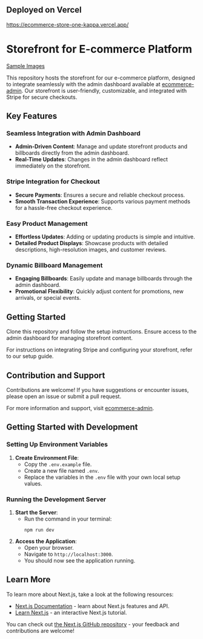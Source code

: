 ## Deployed on Vercel

https://ecommerce-store-one-kappa.vercel.app/

# Storefront for E-commerce Platform

[Sample Images](https://github.com/myj009/ecommerce-store/tree/main/sample_images)

This repository hosts the storefront for our e-commerce platform, designed to integrate seamlessly with the admin dashboard available at [ecommerce-admin](https://github.com/myj009/ecommerce-admin). Our storefront is user-friendly, customizable, and integrated with Stripe for secure checkouts.

## Key Features

### Seamless Integration with Admin Dashboard

- **Admin-Driven Content**: Manage and update storefront products and billboards directly from the admin dashboard.
- **Real-Time Updates**: Changes in the admin dashboard reflect immediately on the storefront.

### Stripe Integration for Checkout

- **Secure Payments**: Ensures a secure and reliable checkout process.
- **Smooth Transaction Experience**: Supports various payment methods for a hassle-free checkout experience.

### Easy Product Management

- **Effortless Updates**: Adding or updating products is simple and intuitive.
- **Detailed Product Displays**: Showcase products with detailed descriptions, high-resolution images, and customer reviews.

### Dynamic Billboard Management

- **Engaging Billboards**: Easily update and manage billboards through the admin dashboard.
- **Promotional Flexibility**: Quickly adjust content for promotions, new arrivals, or special events.

## Getting Started

Clone this repository and follow the setup instructions. Ensure access to the admin dashboard for managing storefront content.

For instructions on integrating Stripe and configuring your storefront, refer to our setup guide.

## Contribution and Support

Contributions are welcome! If you have suggestions or encounter issues, please open an issue or submit a pull request.

For more information and support, visit [ecommerce-admin](https://github.com/myj009/ecommerce-admin).

## Getting Started with Development

### Setting Up Environment Variables

1. **Create Environment File**:
   - Copy the `.env.example` file.
   - Create a new file named `.env`.
   - Replace the variables in the `.env` file with your own local setup values.

### Running the Development Server

1. **Start the Server**:
   - Run the command in your terminal:
     ```
     npm run dev
     ```
2. **Access the Application**:
   - Open your browser.
   - Navigate to `http://localhost:3000`.
   - You should now see the application running.

## Learn More

To learn more about Next.js, take a look at the following resources:

- [Next.js Documentation](https://nextjs.org/docs) - learn about Next.js features and API.
- [Learn Next.js](https://nextjs.org/learn) - an interactive Next.js tutorial.

You can check out [the Next.js GitHub repository](https://github.com/vercel/next.js/) - your feedback and contributions are welcome!
